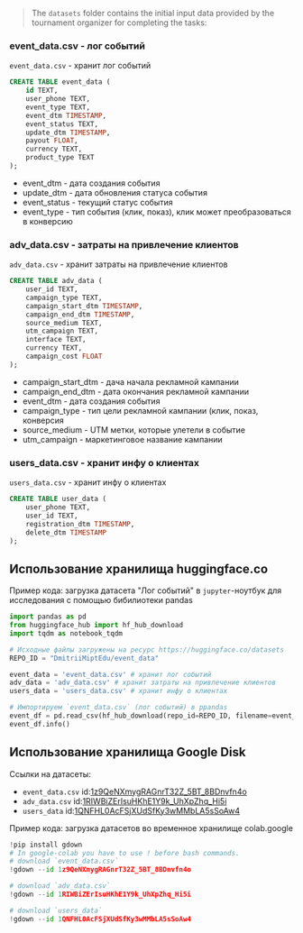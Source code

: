
>The `datasets` folder contains the initial input data provided by the tournament organizer for completing the tasks:

### event_data.csv - лог событий

`event_data.csv` - хранит лог событий

```SQL
CREATE TABLE event_data (
    id TEXT,
    user_phone TEXT,
    event_type TEXT,
    event_dtm TIMESTAMP,
    event_status TEXT,
    update_dtm TIMESTAMP,
    payout FLOAT,
    currency TEXT,
    product_type TEXT
);
```
- event_dtm - дата создания события 
- update_dtm - дата обновления статуса события
- event_status - текущий статус события
- event_type - тип события (клик, показ), клик может преобразоваться в конверсию

### adv_data.csv - затраты на привлечение клиентов

`adv_data.csv` - хранит затраты на привлечение клиентов

```SQL
CREATE TABLE adv_data (
    user_id TEXT,
    campaign_type TEXT,
    campaign_start_dtm TIMESTAMP,
    campaign_end_dtm TIMESTAMP,
    source_medium TEXT,
    utm_campaign TEXT,
    interface TEXT,
    currency TEXT,
    campaign_cost FLOAT
);
```

- campaign_start_dtm - дача начала рекламной кампании
- campaign_end_dtm - дата окончания рекламной кампании
- event_dtm - дата создания события 
- campaign_type - тип цели рекламной кампании (клик, показ, конверсия
- source_medium - UTM метки, которые улетели в событие
- utm_campaign - маркетинговое название кампании

### users_data.csv - хранит инфу о клиентах

`users_data.csv` - хранит инфу о клиентах

```SQL
CREATE TABLE user_data (
    user_phone TEXT,
    user_id TEXT,
    registration_dtm TIMESTAMP,
    delete_dtm TIMESTAMP
);

```

## Использование хранилища huggingface.co

Пример кода: загрузка датасета "Лог событий" в `jupyter`-ноутбук для исследования с помощью бибилиотеки pandas

```python
import pandas as pd
from huggingface_hub import hf_hub_download
import tqdm as notebook_tqdm

# Исходные файлы загружены на ресурс https://huggingface.co/datasets
REPO_ID = "DmitriiMiptEdu/event_data"

event_data = 'event_data.csv' # хранит лог событий
adv_data = 'adv_data.csv' # хранит затраты на привлечение клиентов
users_data = 'users_data.csv' # хранит инфу о клиентах

# Импортируем `event_data.csv` (лог событий) в ppandas
event_df = pd.read_csv(hf_hub_download(repo_id=REPO_ID, filename=event_data, repo_type="dataset"), low_memory=False)
event_df.info()
```


## Использование хранилища Google Disk

Ссылки на датасеты:

* `event_data.csv` id:[1z9QeNXmygRAGnrT32Z_5BT_8BDnvfn4o](https://drive.google.com/file/d/1z9QeNXmygRAGnrT32Z_5BT_8BDnvfn4o/view?usp=sharing)
* `adv_data.csv`   id:[1RIWBiZErIsuHKhE1Y9k_UhXpZhq_Hi5i](https://drive.google.com/file/d/1RIWBiZErIsuHKhE1Y9k_UhXpZhq_Hi5i/view?usp=sharing)
* `users_data`     id:[1QNFHL0AcFSjXUdSfKy3wMMbLA5sSoAw4](https://drive.google.com/file/d/1QNFHL0AcFSjXUdSfKy3wMMbLA5sSoAw4/view?usp=sharing)

Пример кода: загрузка датасетов во временное хранилище colab.google

```python
!pip install gdown
# In google-colab you have to use ! before bash commands.
# download `event_data.csv`
!gdown --id 1z9QeNXmygRAGnrT32Z_5BT_8BDnvfn4o

# download `adv_data.csv`
!gdown --id 1RIWBiZErIsuHKhE1Y9k_UhXpZhq_Hi5i

# download `users_data`
!gdown --id 1QNFHL0AcFSjXUdSfKy3wMMbLA5sSoAw4

```